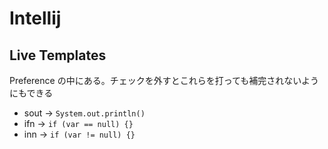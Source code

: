 # Intellij

## Live Templates

Preference の中にある。チェックを外すとこれらを打っても補完されないようにもできる

- sout -> `System.out.println()`
- ifn -> `if (var == null) {}`
- inn -> `if (var != null) {}`

